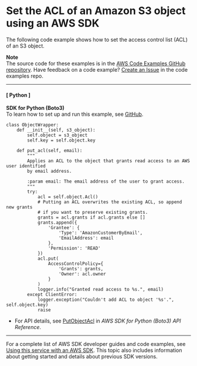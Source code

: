 # Set the ACL of an Amazon S3 object using an AWS SDK<a name="example_s3_PutObjectAcl_section"></a>

The following code example shows how to set the access control list \(ACL\) of an S3 object\.

**Note**  
The source code for these examples is in the [AWS Code Examples GitHub repository](https://github.com/awsdocs/aws-doc-sdk-examples)\. Have feedback on a code example? [Create an Issue](https://github.com/awsdocs/aws-doc-sdk-examples/issues/new/choose) in the code examples repo\. 

------
#### [ Python ]

**SDK for Python \(Boto3\)**  
 To learn how to set up and run this example, see [GitHub](https://github.com/awsdocs/aws-doc-sdk-examples/tree/main/python/example_code/s3/s3_basics#code-examples)\. 
  

```
class ObjectWrapper:
    def __init__(self, s3_object):
        self.object = s3_object
        self.key = self.object.key

    def put_acl(self, email):
        """
        Applies an ACL to the object that grants read access to an AWS user identified
        by email address.

        :param email: The email address of the user to grant access.
        """
        try:
            acl = self.object.Acl()
            # Putting an ACL overwrites the existing ACL, so append new grants
            # if you want to preserve existing grants.
            grants = acl.grants if acl.grants else []
            grants.append({
                'Grantee': {
                    'Type': 'AmazonCustomerByEmail',
                    'EmailAddress': email
                },
                'Permission': 'READ'
            })
            acl.put(
                AccessControlPolicy={
                    'Grants': grants,
                    'Owner': acl.owner
                }
            )
            logger.info("Granted read access to %s.", email)
        except ClientError:
            logger.exception("Couldn't add ACL to object '%s'.", self.object.key)
            raise
```
+  For API details, see [PutObjectAcl](https://docs.aws.amazon.com/goto/boto3/s3-2006-03-01/PutObjectAcl) in *AWS SDK for Python \(Boto3\) API Reference*\. 

------

For a complete list of AWS SDK developer guides and code examples, see [Using this service with an AWS SDK](UsingAWSSDK.md#sdk-general-information-section)\. This topic also includes information about getting started and details about previous SDK versions\.